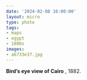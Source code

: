 ```yaml
---
date: '2024-02-08 16:00:00'
layout: micro
type: photo
tags:
- maps
- egypt
- 1800s
images:
- a6733e37.jpg
---
```


**Bird’s eye view of Cairo** , 1882.
